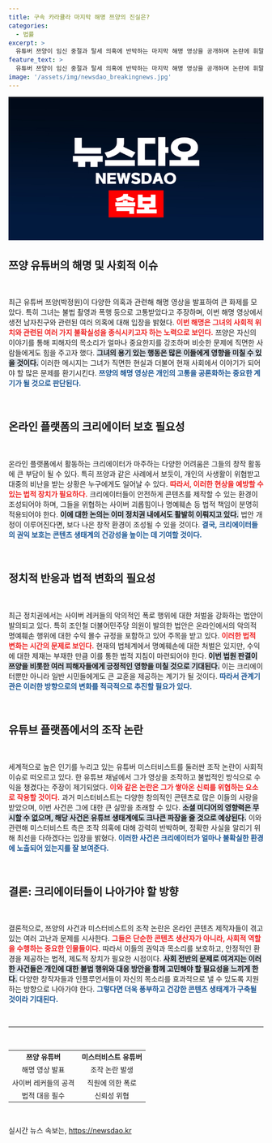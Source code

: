 ```yaml
---
title: 구속 카라큘라 마지막 해명 쯔양의 진실은?
categories:
  - 법률
excerpt: >
  유튜버 쯔양이 임신 중절과 탈세 의혹에 반박하는 마지막 해명 영상을 공개하며 논란에 휘말렸다. 전 남자친구와의 갈등과 사이버 레커의 폭로로 정치권에서 법안이 발의되는 등 이슈가 급증하고 있다.
feature_text: >
  유튜버 쯔양이 임신 중절과 탈세 의혹에 반박하는 마지막 해명 영상을 공개하며 논란에 휘말렸다. 전 남자친구와의 갈등과 사이버 레커의 폭로로 정치권에서 법안이 발의되는 등 이슈가 급증하고 있다.
image: '/assets/img/newsdao_breakingnews.jpg'
---
```


<p><img src="/assets/img/newsdao_breakingnews.jpg" alt="ranknews 속보" /></p>

<h2 data-ke-size="size26">쯔양 유튜버의 해명 및 사회적 이슈</h2>

<p data-ke-size="size16">&nbsp;</p>

<p data-ke-size="size16">최근 유튜버 쯔양(박정원)이 다양한 의혹과 관련해 해명 영상을 발표하여 큰 화제를 모았다. 특히 그녀는 불법 촬영과 폭행 등으로 고통받았다고 주장하며, 이번 해명 영상에서 생전 남자친구와 관련된 여러 의혹에 대해 입장을 밝혔다. <b><span style="color: #ee2323;">이번 해명은 그녀의 사회적 위치와 관련된 여러 가지 불확실성을 종식시키고자 하는 노력으로 보인다.</span></b> 쯔양은 자신의 이야기를 통해 피해자의 목소리가 얼마나 중요한지를 강조하며 비슷한 문제에 직면한 사람들에게도 힘을 주고자 했다. <b><span style="background-color: #21538527;">그녀의 용기 있는 행동은 많은 이들에게 영향을 미칠 수 있을 것이다.</span></b> 이러한 메시지는 그녀가 직면한 현실과 더불어 현재 사회에서 이야기가 되어야 할 많은 문제를 환기시킨다. <b><span style="color: #1a5490;">쯔양의 해명 영상은 개인의 고통을 공론화하는 중요한 계기가 될 것으로 판단된다.</span></b></p>

<p data-ke-size="size16">&nbsp;</p>

<h2 data-ke-size="size26">온라인 플랫폼의 크리에이터 보호 필요성</h2>

<p data-ke-size="size16">&nbsp;</p>

<p data-ke-size="size16">온라인 플랫폼에서 활동하는 크리에이터가 마주하는 다양한 어려움은 그들의 창작 활동에 큰 부담이 될 수 있다. 특히 쯔양과 같은 사례에서 보듯이, 개인의 사생활이 위협받고 대중의 비난을 받는 상황은 누구에게도 일어날 수 있다. <b><span style="color: #ee2323;">따라서, 이러한 현상을 예방할 수 있는 법적 장치가 필요하다.</span></b> 크리에이터들이 안전하게 콘텐츠를 제작할 수 있는 환경이 조성되어야 하며, 그들을 위협하는 사이버 괴롭힘이나 명예훼손 등 법적 책임이 분명히 적용되어야 한다. <b><span style="background-color: #21538527;">이에 대한 논의는 이미 정치권 내에서도 활발히 이뤄지고 있다.</span></b> 법안 개정이 이루어진다면, 보다 나은 창작 환경이 조성될 수 있을 것이다. <b><span style="color: #1a5490;">결국, 크리에이터들의 권익 보호는 콘텐츠 생태계의 건강성을 높이는 데 기여할 것이다.</span></b></p>

<p data-ke-size="size16">&nbsp;</p>

<h2 data-ke-size="size26">정치적 반응과 법적 변화의 필요성</h2>

<p data-ke-size="size16">&nbsp;</p>

<p data-ke-size="size16">최근 정치권에서는 사이버 레커들의 악의적인 폭로 행위에 대한 처벌을 강화하는 법안이 발의되고 있다. 특히 조인철 더불어민주당 의원이 발의한 법안은 온라인에서의 악의적 명예훼손 행위에 대한 수익 몰수 규정을 포함하고 있어 주목을 받고 있다. <b><span style="color: #ee2323;">이러한 법적 변화는 시간의 문제로 보인다.</span></b> 현재의 법체계에서 명예훼손에 대한 처벌은 있지만, 수익에 대한 제재는 부재한 만큼 이를 통한 법적 지침이 마련되어야 한다. <b><span style="background-color: #21538527;">이번 법원 판결이 쯔양을 비롯한 여러 피해자들에게 긍정적인 영향을 미칠 것으로 기대된다.</span></b> 이는 크리에이터뿐만 아니라 일반 시민들에게도 큰 교훈을 제공하는 계기가 될 것이다. <b><span style="color: #1a5490;">따라서 관계기관은 이러한 방향으로의 변화를 적극적으로 추진할 필요가 있다.</span></b></p>

<p data-ke-size="size16">&nbsp;</p>

<h2 data-ke-size="size26">유튜브 플랫폼에서의 조작 논란</h2>

<p data-ke-size="size16">&nbsp;</p>

<p data-ke-size="size16">세계적으로 높은 인기를 누리고 있는 유튜버 미스터비스트를 둘러싼 조작 논란이 사회적 이슈로 떠오르고 있다. 한 유튜브 채널에서 그가 영상을 조작하고 불법적인 방식으로 수익을 챙겼다는 주장이 제기되었다. <b><span style="color: #ee2323;">이와 같은 논란은 그가 쌓아온 신뢰를 위협하는 요소로 작용할 것이다.</span></b> 과거 미스터비스트는 다양한 창의적인 콘텐츠로 많은 이들의 사랑을 받았으며, 이번 사건은 그에 대한 큰 실망을 초래할 수 있다. <b><span style="background-color: #21538527;">소셜 미디어의 영향력은 무시할 수 없으며, 해당 사건은 유튜브 생태계에도 크나큰 파장을 줄 것으로 예상된다.</span></b> 이와 관련해 미스터비스트 측은 조작 의혹에 대해 강력히 반박하며, 정확한 사실을 알리기 위해 최선을 다하겠다는 입장을 밝혔다. <b><span style="color: #1a5490;">이러한 사건은 크리에이터가 얼마나 불확실한 환경에 노출되어 있는지를 잘 보여준다.</span></b></p>

<p data-ke-size="size16">&nbsp;</p>

<h2 data-ke-size="size26">결론: 크리에이터들이 나아가야 할 방향</h2>

<p data-ke-size="size16">&nbsp;</p>

<p data-ke-size="size16">결론적으로, 쯔양의 사건과 미스터비스트의 조작 논란은 온라인 콘텐츠 제작자들이 겪고 있는 여러 고난과 문제를 시사한다. <b><span style="color: #ee2323;">그들은 단순한 콘텐츠 생산자가 아니라, 사회적 역할을 수행하는 중요한 인물들이다.</span></b> 따라서 이들의 권익과 목소리를 보호하고, 안정적인 환경을 제공하는 법적, 제도적 장치가 필요한 시점이다. <b><span style="background-color: #21538527;">사회 전반의 문제로 여겨지는 이러한 사건들은 개인에 대한 불법 행위와 대응 방안을 함께 고민해야 할 필요성을 느끼게 한다.</span></b> 다양한 창작자들과 인플루언서들이 자신의 목소리를 효과적으로 낼 수 있도록 지원하는 방향으로 나아가야 한다. <b><span style="color: #1a5490;">그렇다면 더욱 풍부하고 건강한 콘텐츠 생태계가 구축될 것이라 기대된다.</span></b></p>

<p data-ke-size="size16">&nbsp;</p>

<hr>

<p data-ke-size="size16">&nbsp;</p>

<table style="width: 100%; border-collapse: collapse;">
  <tbody>
    <tr>
      <td style="text-align: center; height: 17px;"><b>쯔양 유튜버</b></td>
      <td style="text-align: center; height: 17px;"><b>미스터비스트 유튜버</b></td>
    </tr>
    <tr>
      <td style="text-align: center; height: 17px;">해명 영상 발표</td>
      <td style="text-align: center; height: 17px;">조작 논란 발생</td>
    </tr>
    <tr>
      <td style="text-align: center; height: 17px;">사이버 레커들의 공격</td>
      <td style="text-align: center; height: 17px;">직원에 의한 폭로</td>
    </tr>
    <tr>
      <td style="text-align: center; height: 17px;">법적 대응 필수</td>
      <td style="text-align: center; height: 17px;">신뢰성 위협</td>
    </tr>
  </tbody>
</table>

<p data-ke-size="size16">&nbsp;</p>
실시간 뉴스 속보는, <a href="https://newsdao.kr" rel="dofollow">https://newsdao.kr</a>


